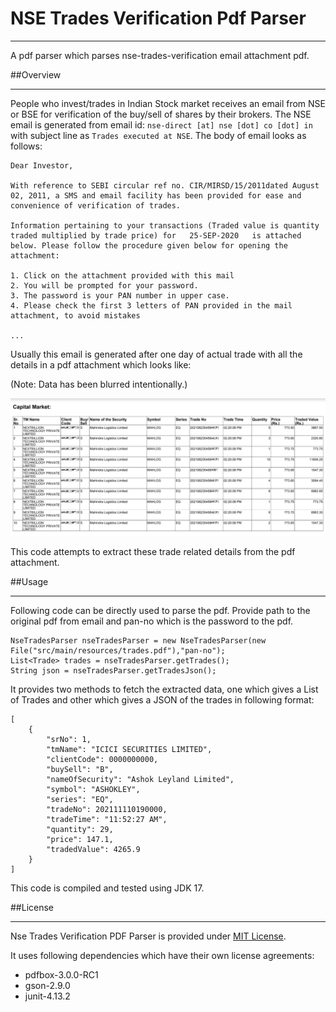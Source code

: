 # NSE Trades Verification Pdf Parser

---

A pdf parser which parses nse-trades-verification email attachment pdf.

##Overview

---

People who invest/trades in Indian Stock market receives an email from NSE or BSE for verification of the buy/sell of shares by their brokers. The NSE email is generated  from email id: `nse-direct [at] nse [dot] co [dot] in` with subject line as `Trades executed at NSE`. The body of email looks as follows:

```
Dear Investor,

With reference to SEBI circular ref no. CIR/MIRSD/15/2011dated August 02, 2011, a SMS and email facility has been provided for ease and convenience of verification of trades.

Information pertaining to your transactions (Traded value is quantity traded multiplied by trade price) for   25-SEP-2020   is attached below. Please follow the procedure given below for opening the attachment:

1. Click on the attachment provided with this mail
2. You will be prompted for your password.
3. The password is your PAN number in upper case.
4. Please check the first 3 letters of PAN provided in the mail attachment, to avoid mistakes

...
```
  
Usually this email is generated after one day of actual trade with all the details in a pdf attachment which looks like:

(Note: Data has been blurred intentionally.)

![](./src/main/resources/trades-attachment.webp)

This code attempts to extract these trade related details from the pdf attachment.

##Usage

---
Following code can be directly used to parse the pdf. Provide path to the original pdf from email and pan-no which is the password to the pdf.

```aidl
NseTradesParser nseTradesParser = new NseTradesParser(new File("src/main/resources/trades.pdf"),"pan-no");
List<Trade> trades = nseTradesParser.getTrades();
String json = nseTradesParser.getTradesJson();
```

It provides two methods to fetch the extracted data, one which gives a List of Trades and other which gives a JSON of the trades in following format:

```aidl
[
	{
		"srNo": 1,
		"tmName": "ICICI SECURITIES LIMITED",
		"clientCode": 0000000000,
		"buySell": "B",
		"nameOfSecurity": "Ashok Leyland Limited",
		"symbol": "ASHOKLEY",
		"series": "EQ",
		"tradeNo": 202111110190000,
		"tradeTime": "11:52:27 AM",
		"quantity": 29,
		"price": 147.1,
		"tradedValue": 4265.9
	}
]
```
This code is compiled and tested using JDK 17.

##License

---
Nse Trades Verification PDF Parser is provided under [MIT License](./LICENSE).

It uses following dependencies which have their own license agreements:
- pdfbox-3.0.0-RC1
- gson-2.9.0
- junit-4.13.2
